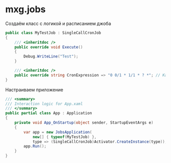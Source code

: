 # mxg.jobs

Создаём класс с логикой и расписанием джоба

```csharp
public class MyTestJob : SingleCallCronJob
{
    /// <inheritdoc />
    public override void Execute()
    {
        Debug.WriteLine("Test");
    }

    /// <inheritdoc />
    public override string CronExpression => "0 0/1 * 1/1 * ? *"; // Каждую минуту
}
```

Настраиваем приложение

```csharp
/// <summary>
/// Interaction logic for App.xaml
/// </summary>
public partial class App : Application
{
    private void App_OnStartup(object sender, StartupEventArgs e)
    {
        var app = new JobsApplication(
            new[] { typeof(MyTestJob) },
            type => (SingleCallCronJob)Activator.CreateInstance(type));
        app.Run();
    }
}
```
